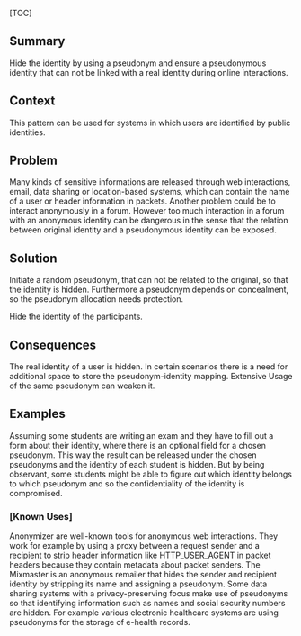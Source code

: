 [TOC]

<!--### [Also Known As]-->
<!-- All other names the pattern is known by.-->



## Summary
<!-- One short paragraph summarising the pattern.-->

Hide the identity by using a pseudonym and ensure a pseudonymous
identity that can not be linked with a real identity during online
interactions.

## Context
<!-- The situations in which the pattern may apply.-->

This pattern can be used for systems in which users are identified by
public identities.

## Problem
<!-- The problem a pattern addresses, including a list of forces describing why a problem might be difficult to solve.-->

Many kinds of sensitive informations are released through web
interactions, email, data sharing or location-based systems, which can
contain the name of a user or header information in packets. Another
problem could be to interact anonymously in a forum. However too much
interaction in a forum with an anonymous identity can be dangerous in
the sense that the relation between original identity and a
pseudonymous identity can be exposed.

## Solution
<!-- A concise description of how the pattern addresses the problem.-->

Initiate a random pseudonym, that can not be related to the original,
so that the identity is hidden. Furthermore a pseudonym depends on
concealment, so the pseudonym allocation needs protection.

<!--goals-->
Hide the identity of the participants.

<!--### [Structure]-->
<!--A detailed specification of the structural aspects of the pattern. A class diagram if applicable.-->



<!--### [Implementation]-->
<!--Guidelines for implementing the pattern; code fragments; suggested PETS; policy fragments.-->



## Consequences
<!--The advantages (benefits) and disadvantages (liabilities) of applying the pattern.-->



<!--constraints and consequences-->
The real identity of a user is hidden. In certain scenarios there is a
need for additional space to store the pseudonym-identity mapping.
Extensive Usage of the same pseudonym can weaken it.

<!--### [Constraints]-->
<!-- limitations as a consequence of applying the pattern.-->



## Examples
<!--Motivational example to see how the pattern is applied.-->

Assuming some students are writing an exam and they have to fill out a
form about their identity, where there is an optional field for a
chosen pseudonym. This way the result can be released under the chosen
pseudonyms and the identity of each student is hidden. But by being
observant, some students might be able to figure out which identity
belongs to which pseudonym and so the confidentiality of the identity
is compromised.

### [Known Uses]
<!-- Pointers to various applications of the pattern.-->

Anonymizer are well-known tools for anonymous web interactions. They
work for example by using a proxy between a request sender and a
recipient to strip header information like HTTP_USER_AGENT in packet
headers because they contain metadata about packet senders. The
Mixmaster is an anonymous remailer that hides the sender and recipient
identity by stripping its name and assigning a pseudonym. Some data
sharing systems with a privacy-preserving focus make use of pseudonyms
so that identifying information such as names and social security
numbers are hidden. For example various electronic healthcare systems
are using pseudonyms for the storage of e-health records.

<!--## See Also-->
<!-- Any pointers to relevant information, not contained in the subfields below.-->



<!--### [Related Patterns]-->
<!-- Supporting and conflicting patterns-->



<!--### [Sources]-->
<!-- References to the original source of the pattern.-->



<!--## General Comments-->
<!-- Separate discussion on the pattern.-->



<!--## Tags-->
<!-- User definable descriptors for additional correlation.-->